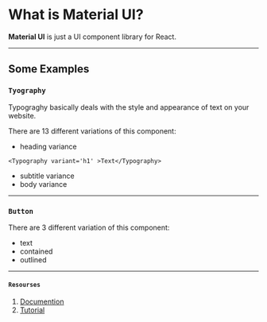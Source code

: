 # What is Material UI?

**Material UI** is just a UI component library for React.

---

## Some Examples

### `Tyography`

Typograghy basically deals with the style and appearance of text on your website.

There are 13 different variations of this component:

- heading variance

```JSX
<Typography variant='h1' >Text</Typography>
```

- subtitle variance
- body variance

---

### `Button`

There are 3 different variation of this component:

- text
- contained
- outlined

---

#### `Resourses`

1. [Documention](https://mui.com/ "visit website")
2. [Tutorial](https://www.youtube.com/watch?v=BHEPVdfBAqE&list=PLC3y8-rFHvwh-K9mDlrrcDywl7CeVL2rO "show playlist")
